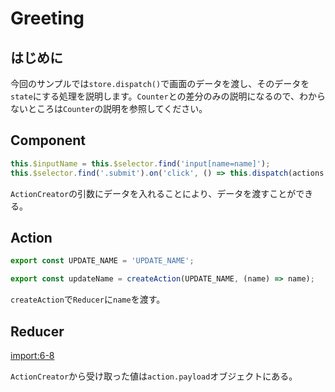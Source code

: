 # Greeting

## はじめに
今回のサンプルでは`store.dispatch()`で画面のデータを渡し、そのデータを`state`にする処理を説明します。`Counter`との差分のみの説明になるので、わからないところは`Counter`の説明を参照してください。

## Component
```js
this.$inputName = this.$selector.find('input[name=name]');
this.$selector.find('.submit').on('click', () => this.dispatch(actions.updateName(this.$inputName.val())));
```

`ActionCreator`の引数にデータを入れることにより、データを渡すことができる。

## Action

```js
export const UPDATE_NAME = 'UPDATE_NAME';

export const updateName = createAction(UPDATE_NAME, (name) => name);
```
`createAction`で`Reducer`に`name`を渡す。

## Reducer

[import:6-8](../../examples/greeting/js/reducers/GreetingReducer.js)

`ActionCreator`から受け取った値は`action.payload`オブジェクトにある。